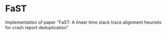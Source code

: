 # FaST
Implementation of paper "FaST: A linear time stack trace alignment heuristic for crash report deduplication"
